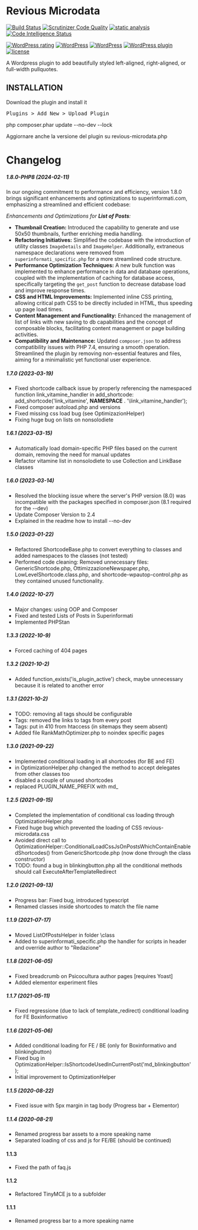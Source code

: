 # Revious Microdata

[![Build Status](https://scrutinizer-ci.com/g/slim16165/gik25-microdata/badges/build.png?b=master)](https://scrutinizer-ci.com/g/slim16165/gik25-microdata/build-status/master)
[![Scrutinizer Code Quality](https://scrutinizer-ci.com/g/slim16165/gik25-microdata/badges/quality-score.png?b=master)](https://scrutinizer-ci.com/g/slim16165/gik25-microdata/?branch=master)
[![static analysis](https://github.com/yiisoft/html/workflows/static%20analysis/badge.svg)](https://github.com/yiisoft/html/actions?query=workflow%3A%22static+analysis%22)
[![Code Intelligence Status](https://scrutinizer-ci.com/g/slim16165/gik25-microdata/badges/code-intelligence.svg?b=master)](https://scrutinizer-ci.com/code-intelligence)

[![WordPress rating](https://img.shields.io/wordpress/plugin/r/gik25-quotes.svg?maxAge=3600&label=wordpress%20rating)](https://wordpress.org/support/view/plugin-reviews/gik25-quotes)
[![WordPress](https://img.shields.io/wordpress/plugin/dt/gik25-quotes.svg?maxAge=3600)](https://downloads.wordpress.org/plugin/gik25-quotes.latest-stable.zip)
[![WordPress](https://img.shields.io/wordpress/v/gik25-quotes.svg?maxAge=3600)](https://wordpress.org/plugins/gik25-quotes/)
[![WordPress plugin](https://img.shields.io/wordpress/plugin/v/gik25-quotes.svg?maxAge=3600)](https://wordpress.org/plugins/gik25-quotes/)
[![license](https://img.shields.io/github/license/adamdehaven/gik25-quotes.svg?maxAge=3600)](https://raw.githubusercontent.com/adamdehaven/gik25-quotes/master/LICENSE)

A Wordpress plugin to add beautifully styled left-aligned, right-aligned, or full-width pullquotes. 

## INSTALLATION
Download the plugin and install it 
<pre>Plugins > Add New > Upload Plugin</pre>

php composer.phar update --no-dev --lock

Aggiornare anche la versione del plugin su revious-microdata.php



# Changelog

##### 1.8.0-PHP8 _(2024-02-11)_
In our ongoing commitment to performance and efficiency, version 1.8.0 brings significant enhancements and optimizations to superinformati.com, emphasizing a streamlined and efficient codebase:

_Enhancements and Optimizations for **List of Posts**:_

- **Thumbnail Creation:** Introduced the capability to generate and use 50x50 thumbnails, further enriching media handling.
- **Refactoring Initiatives:** Simplified the codebase with the introduction of utility classes `ImageDetails` and `ImageHelper`. Additionally, extraneous namespace declarations were removed from `superinformati_specific.php` for a more streamlined code structure.
- **Performance Optimization Techniques:** A new bulk function was implemented to enhance performance in data and database operations, coupled with the implementation of caching for database access, specifically targeting the `get_post` function to decrease database load and improve response times.
- **CSS and HTML Improvements:** Implemented inline CSS printing, allowing critical path CSS to be directly included in HTML, thus speeding up page load times.
- **Content Management and Functionality:** Enhanced the management of list of links with new saving to db capabilities and the concept of composable blocks, facilitating content management or page building activities.
- **Compatibility and Maintenance:** Updated `composer.json` to address compatibility issues with PHP 7.4, ensuring a smooth operation. Streamlined the plugin by removing non-essential features and files, aiming for a minimalistic yet functional user experience.

##### 1.7.0 _(2023-03-19)_
* Fixed shortcode callback issue by properly referencing the namespaced function link_vitamine_handler in add_shortcode: add_shortcode('link_vitamine', __NAMESPACE__ . '\\link_vitamine_handler');
* Fixed composer autoload.php and versions
* Fixed missing css load bug (see OptimizazionHelper)
* Fixing huge bug on lists on nonsolodiete

##### 1.6.1 _(2023-03-15)_
* Automatically load domain-specific PHP files based on the current domain, removing the need for manual updates
* Refactor vitamine list in nonsolodiete to use Collection and LinkBase classes

##### 1.6.0 _(2023-03-14)_
* Resolved the blocking issue where the server's PHP version (8.0) was incompatible with the packages specified in composer.json (8.1 required for the --dev)
* Update Composer Version to 2.4
* Explained in the readme how to install --no-dev

##### 1.5.0 _(2023-01-22)_
* Refactored ShortcodeBase.php to convert everything to classes and added namespaces to the classes (not tested)
* Performed code cleaning: Removed unnecessary files: GenericShortcode.php, OttimizzazioneNewspaper.php, LowLevelShortcode.class.php, and shortcode-wpautop-control.php as they contained unused functionality.

##### 1.4.0 _(2022-10-27)_
* Major changes: using OOP and Composer
* Fixed and tested Lists of Posts in Superinformati
* Implemented PHPStan

##### 1.3.3 _(2022-10-9)_
* Forced caching of 404 pages

##### 1.3.2 _(2021-10-2)_
* Added function_exists('is_plugin_active') check, maybe unnecessary because it is related to another error

##### 1.3.1 _(2021-10-2)_

* TODO: removing all tags should be configurable
* Tags: removed the links to tags from every post
* Tags: put in 410 from htaccess (in sitemaps they seem absent)
* Added file RankMathOptimizer.php to noindex specific pages

##### 1.3.0 _(2021-09-22)_

* Implemented conditional loading in all shortcodes (for BE and FE)
* in OptimizationHelper.php changed the method to accept delegates from other classes too
* disabled a couple of unused shortcodes
* replaced PLUGIN_NAME_PREFIX with md_

##### 1.2.5 _(2021-09-15)_

* Completed the implementation of conditional css loading through OptimizationHelper.php
* Fixed huge bug which prevented the loading of CSS revious-microdata.css
* Avoided direct call to OptimizationHelper::ConditionalLoadCssJsOnPostsWhichContainEnabledShortcodes() from GenericShortcode.php (now done through the class constructor)
* TODO: found a bug in blinkingbutton.php all the conditional methods should call ExecuteAfterTemplateRedirect

##### 1.2.0 _(2021-09-13)_

* Progress bar: Fixed bug, introduced typescript 
* Renamed classes inside shortcodes to match the file name 

##### 1.1.9 _(2021-07-17)_

* Moved ListOfPostsHelper in folder \class
* Added to superinformati_specific.php the handler for  scripts in header and override author to "Redazione"

##### 1.1.8 _(2021-06-05)_

* Fixed breadcrumb on Psicocultura author pages [requires Yoast]
* Added elementor experiment files

##### 1.1.7 _(2021-05-11)_

* Fixed regressione (due to lack of template_redirect) conditional loading for FE Boxinformativo 

##### 1.1.6 _(2021-05-06)_

* Added conditional loading for FE / BE (only for Boxinformativo and blinkingbutton) 
* Fixed bug in OptimizationHelper::IsShortcodeUsedInCurrentPost('md_blinkingbutton');
* Initial improvement to OptimizationHelper

##### 1.1.5 _(2020-08-22)_
* Fixed issue with 5px margin in tag body (Progress bar + Elementor) 

##### 1.1.4 _(2020-08-21)_
* Renamed progress bar assets to a more speaking name
* Separated loading of css and js for FE/BE (should be continued)

#### 1.1.3 ###
* Fixed the path of faq.js

#### 1.1.2 ###
* Refactored TinyMCE js to a subfolder

#### 1.1.1 ###
* Renamed progress bar to a more speaking name
